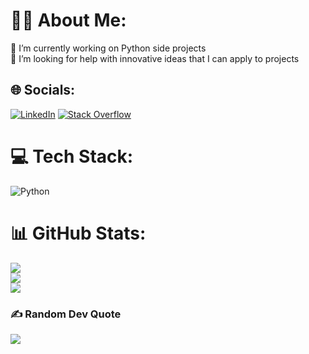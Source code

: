 # 👨‍💻 About Me:
🔭 I’m currently working on Python side projects<br>🤝 I’m looking for help with innovative ideas that I can apply to projects<br>


## 🌐 Socials:
[![LinkedIn](https://img.shields.io/badge/LinkedIn-%230077B5.svg?logo=linkedin&logoColor=white)](https://linkedin.com/in/varun-kanna) [![Stack Overflow](https://img.shields.io/badge/-Stackoverflow-FE7A16?logo=stack-overflow&logoColor=white)](https://stackoverflow.com/users/17990399) 

# 💻 Tech Stack:
![Python](https://img.shields.io/badge/python-3670A0?style=flat&logo=python&logoColor=ffdd54)
# 📊 GitHub Stats:
![](https://github-readme-stats.vercel.app/api?username=varun-kanna&theme=dark&hide_border=false&include_all_commits=false&count_private=false)<br/>
![](https://github-readme-streak-stats.herokuapp.com/?user=varun-kanna&theme=dark&hide_border=false)<br/>
![](https://github-readme-stats.vercel.app/api/top-langs/?username=varun-kanna&theme=dark&hide_border=false&include_all_commits=false&count_private=false&layout=compact)

### ✍️ Random Dev Quote
![](https://quotes-github-readme.vercel.app/api?type=horizontal&theme=radical)




